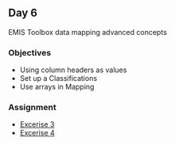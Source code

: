 ## Day 6

EMIS Toolbox data mapping advanced concepts

### Objectives
* Using column headers as values 
* Set up a Classifications
* Use arrays in Mapping

### Assignment
* [Excerise 3](Exercise3.md)
* [Excerise 4](Exercise4.md)